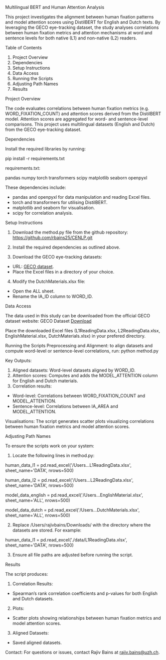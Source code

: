 Multilingual BERT and Human Attention Analysis

This project investigates the alignment between human fixation patterns and model attention scores using DistilBERT for English and Dutch texts. By leveraging the GECO eye-tracking dataset, the study analyses correlations between human fixation metrics and attention mechanisms at word and sentence levels for both native (L1) and non-native (L2) readers.

Table of Contents
1. Project Overview
2.	Dependencies
3.	Setup Instructions
4.	Data Access
5.	Running the Scripts
6.	Adjusting Path Names
7.	Results

Project Overview

The code evaluates correlations between human fixation metrics (e.g. WORD_FIXATION_COUNT) and attention scores derived from the DistilBERT model. Attention scores are aggregated for word- and sentence-level comparisons. This project uses multilingual datasets (English and Dutch) from the GECO eye-tracking dataset.

Dependencies

Install the required libraries by running:

pip install -r requirements.txt

requirements.txt:

pandas
numpy
torch
transformers
scipy
matplotlib
seaborn
openpyxl

These dependencies include:
- pandas and openpyxl for data manipulation and reading Excel files.
- torch and transformers for utilising DistilBERT.
- matplotlib and seaborn for visualisation.
- scipy for correlation analysis.

Setup Instructions
1.	Download the method.py file from the github repository: https://github.com/rbains25/CENLP.git 

2.	Install the required dependencies as outlined above.
3.	Download the GECO eye-tracking datasets:
- URL: [GECO dataset](https://expsy.ugent.be/downloads/geco/).
- Place the Excel files in a directory of your choice.
4.	Modify the DutchMaterials.xlsx file:
- Open the ALL sheet.
- Rename the IA_ID column to WORD_ID.

Data Access

The data used in this study can be downloaded from the official GECO dataset website:
GECO Dataset [Download](https://expsy.ugent.be/downloads/geco/)

Place the downloaded Excel files (L1ReadingData.xlsx, L2ReadingData.xlsx, EnglishMaterial.xlsx, DutchMaterials.xlsx) in your prefered directory.

Running the Scripts
Preprocessing and Alignment: to align datasets and compute word-level or sentence-level correlations, run: python method.py

Key Outputs:
1.	Aligned datasets: Word-level datasets aligned by WORD_ID.
2.	Attention scores: Computes and adds the MODEL_ATTENTION column for English and Dutch materials.
3.	Correlation results:
- Word-level: Correlations between WORD_FIXATION_COUNT and MODEL_ATTENTION.
- Sentence-level: Correlations between IA_AREA and MODEL_ATTENTION.

Visualisations: The script generates scatter plots visualizing correlations between human fixation metrics and model attention scores.

Adjusting Path Names

To ensure the scripts work on your system:
1.	Locate the following lines in method.py:

human_data_l1 = pd.read_excel('/Users...L1ReadingData.xlsx', sheet_name='DATA', nrows=500)

human_data_l2 = pd.read_excel('/Users...L2ReadingData.xlsx', sheet_name='DATA', nrows=500)

model_data_english = pd.read_excel('/Users...EnglishMaterial.xlsx', sheet_name='ALL', nrows=500)

model_data_dutch = pd.read_excel('/Users...DutchMaterials.xlsx', sheet_name='ALL', nrows=500)

2.	Replace /Users/rajivbains/Downloads/ with the directory where the datasets are stored. For example:

human_data_l1 = pd.read_excel('./data/L1ReadingData.xlsx', sheet_name='DATA', nrows=500)

3.	Ensure all file paths are adjusted before running the script.

Results

The script produces:
1.	Correlation Results:
- Spearman’s rank correlation coefficients and p-values for both English and Dutch datasets.
2.	Plots:
- Scatter plots showing relationships between human fixation metrics and model attention scores.
3.	Aligned Datasets:
- Saved aligned datasets.

Contact:
For questions or issues, contact Rajiv Bains at rajiv.bains@uzh.ch.
